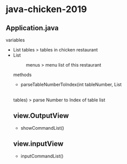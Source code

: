 # java-chicken-2019

## Application.java
variables
- List<Table> tables > tables in chicken restaurant
- List<Menu> menus > menu list of this restaurant

methods
- parseTableNumberToIndex(int tableNumber, List<Table> tables) > parse Number to Index of table list 

## view.OutputView

- showCommandList()

## view.inputView

- inputCommandList()